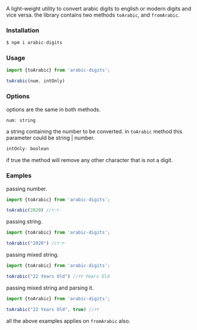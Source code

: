 A light-weight utility to convert arabic digits to english or modern digits and vice versa.
the library contains two methods `toArabic`, and `fromArabic`.

### Installation
```java
$ npm i arabic-digits
```

### Usage
```javascript
import {toArabic} from 'arabic-digits';

toArabic(num, intOnly)
```

### Options
options are the same in both methods.

```javascript
num: string
```
a string containing the number to be converted. in `toArabic` method this parameter could be string | number.

```javascript
intOnly: boolean
```
if true the method will remove any other character that is not a digit.


### Eamples
passing number.
```javascript
import {toArabic} from 'arabic-digits';

toArabic(2020) //٢٠٢٠
```

passing string.
```javascript
import {toArabic} from 'arabic-digits';

toArabic("2020") //٢٠٢٠
```

passing mixed string.
```javascript
import {toArabic} from 'arabic-digits';

toArabic("22 Years Old") //٢٢ Years Old
```

passing mixed string and parsing it.
```javascript
import {toArabic} from 'arabic-digits';

toArabic("22 Years Old", true) //٢٢
```

all the above examples applies on `fromArabic` also. 
